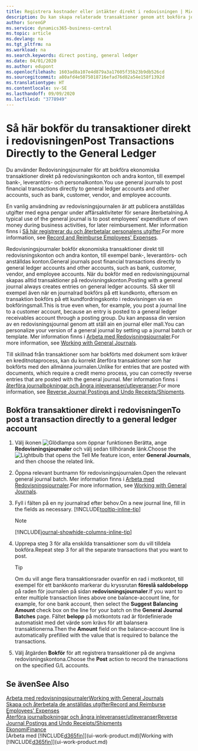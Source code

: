 ```yaml
---
title: Registrera kostnader eller intäkter direkt i redovisningen | Microsoft Docs
description: Du kan skapa relaterade transaktioner genom att bokföra journalrader på sidan redovisningsjournal för verksamhet som inte representeras av ett dokument, till exempel mindre utgifter eller inbetalningar.
author: SorenGP
ms.service: dynamics365-business-central
ms.topic: article
ms.devlang: na
ms.tgt_pltfrm: na
ms.workload: na
ms.search.keywords: direct posting, general ledger
ms.date: 04/01/2020
ms.author: edupont
ms.openlocfilehash: 1603ad8a107e4d879a3a17605f35b23b9db526cd
ms.sourcegitcommit: a80afd4e5075018716efad76d82a54e158f1392d
ms.translationtype: HT
ms.contentlocale: sv-SE
ms.lasthandoff: 09/09/2020
ms.locfileid: "3778949"
---
```

# <a name="post-transactions-directly-to-the-general-ledger"></a><span data-ttu-id="d08ee-103">Så här bokför du transaktioner direkt i redovisningen</span><span class="sxs-lookup"><span data-stu-id="d08ee-103">Post Transactions Directly to the General Ledger</span></span>

<span data-ttu-id="d08ee-104">Du använder Redovisningsjournaler för att bokföra ekonomiska transaktioner direkt på redovisningskonton och andra konton, till exempel bank-, leverantörs- och personalkonton.</span><span class="sxs-lookup"><span data-stu-id="d08ee-104">You use general journals to post financial transactions directly to general ledger accounts and other accounts, such as bank, customer, vendor, and employee accounts.</span></span>  

<span data-ttu-id="d08ee-105">En vanlig användning av redovisningsjournalen är att publicera anställdas utgifter med egna pengar under affärsaktiviteter för senare återbetalning.</span><span class="sxs-lookup"><span data-stu-id="d08ee-105">A typical use of the general journal is to post employees' expenditure of own money during business activities, for later reimbursement.</span></span> <span data-ttu-id="d08ee-106">Mer information finns i [Så här registrerar du och återbetalar personalens utgifter](finance-how-record-reimburse-employee-expenses.md).</span><span class="sxs-lookup"><span data-stu-id="d08ee-106">For more information, see [Record and Reimburse Employees' Expenses](finance-how-record-reimburse-employee-expenses.md).</span></span>

<span data-ttu-id="d08ee-107">Redovisningsjournaler bokför ekonomiska transaktioner direkt till redovisningskonton och andra konton, till exempel bank-, leverantörs- och anställdas konton.</span><span class="sxs-lookup"><span data-stu-id="d08ee-107">General journals post financial transactions directly to general ledger accounts and other accounts, such as bank, customer, vendor, and employee accounts.</span></span> <span data-ttu-id="d08ee-108">När du bokför med en redovisningsjournal skapas alltid transaktioner på redovisningskonton.</span><span class="sxs-lookup"><span data-stu-id="d08ee-108">Posting with a general journal always creates entries on general ledger accounts.</span></span> <span data-ttu-id="d08ee-109">Så sker till exempel även när en journalrad bokförs på ett kundkonto, eftersom en transaktion bokförs på ett kundfordringskonto i redovisningen via en bokföringsmall.</span><span class="sxs-lookup"><span data-stu-id="d08ee-109">This is true even when, for example, you post a journal line to a customer account, because an entry is posted to a general ledger receivables account through a posting group.</span></span> <span data-ttu-id="d08ee-110">Du kan anpassa din version av en redovisningsjournal genom att ställ ain en journal eller mall.</span><span class="sxs-lookup"><span data-stu-id="d08ee-110">You can personalize your version of a general journal by setting up a journal batch or template.</span></span> <span data-ttu-id="d08ee-111">Mer information finns i [Arbeta med Redovisningsjournaler](ui-work-general-journals.md).</span><span class="sxs-lookup"><span data-stu-id="d08ee-111">For more information, see [Working with General Journals](ui-work-general-journals.md).</span></span>

<span data-ttu-id="d08ee-112">Till skillnad från transaktioner som har bokförts med dokument som kräver en kreditnotaprocess, kan du korrekt återföra transaktioner som har bokförts med den allmänna journalen.</span><span class="sxs-lookup"><span data-stu-id="d08ee-112">Unlike for entries that are posted with documents, which require a credit memo process, you can correctly reverse entries that are posted with the general journal.</span></span> <span data-ttu-id="d08ee-113">Mer information finns i [återföra journalbokningar och ångra inleveranser/utleveranser](finance-how-reverse-journal-posting.md).</span><span class="sxs-lookup"><span data-stu-id="d08ee-113">For more information, see [Reverse Journal Postings and Undo Receipts/Shipments](finance-how-reverse-journal-posting.md).</span></span>

## <a name="to-post-a-transaction-directly-to-a-general-ledger-account"></a><span data-ttu-id="d08ee-114">Bokföra transaktioner direkt i redovisningen</span><span class="sxs-lookup"><span data-stu-id="d08ee-114">To post a transaction directly to a general ledger account</span></span>

1. <span data-ttu-id="d08ee-115">Välj ikonen ![Glödlampa som öppnar funktionen Berätta](media/ui-search/search_small.png "Berätta vad du vill göra"), ange **Redovisningsjournaler** och välj sedan tillhörande länk.</span><span class="sxs-lookup"><span data-stu-id="d08ee-115">Choose the ![Lightbulb that opens the Tell Me feature](media/ui-search/search_small.png "Tell me what you want to do") icon, enter **General Journals**, and then choose the related link.</span></span>
2. <span data-ttu-id="d08ee-116">Öppna relevant buntnamn för redovisningsjournalen.</span><span class="sxs-lookup"><span data-stu-id="d08ee-116">Open the relevant general journal batch.</span></span> <span data-ttu-id="d08ee-117">Mer information finns i [Arbeta med Redovisningsjournaler](ui-work-general-journals.md).</span><span class="sxs-lookup"><span data-stu-id="d08ee-117">For more information, see [Working with General Journals](ui-work-general-journals.md).</span></span>
3. <span data-ttu-id="d08ee-118">Fyll i fälten på en ny journalrad efter behov.</span><span class="sxs-lookup"><span data-stu-id="d08ee-118">On a new journal line, fill in the fields as necessary.</span></span> [!INCLUDE[tooltip-inline-tip](includes/tooltip-inline-tip_md.md)]    

    > [!NOTE]
    > [!INCLUDE[journal-showhide-columns-inline-tip](includes/journal-showhide-columns-inline-tip.md)]
4. <span data-ttu-id="d08ee-119">Upprepa steg 3 för alla enskilda transaktioner som du vill tilldela bokföra.</span><span class="sxs-lookup"><span data-stu-id="d08ee-119">Repeat step 3 for all the separate transactions that you want to post.</span></span>

    > [!TIP]  
    > <span data-ttu-id="d08ee-120">Om du vill ange flera transaktionsrader ovanför en rad i motkontot, till exempel för ett bankkonto markerar du kryssrutan **föreslå saldobelopp** på raden för journalen på sidan **redovisningsjournaler**.</span><span class="sxs-lookup"><span data-stu-id="d08ee-120">If you want to enter multiple transaction lines above one balance-account line, for example, for one bank account, then select the **Suggest Balancing Amount** check box on the line for your batch on the **General Journal Batches** page.</span></span> <span data-ttu-id="d08ee-121">Fältet **belopp** på motkontots rad är fördefinierade automatiskt med det värde som krävs för att balansera transaktionerna.</span><span class="sxs-lookup"><span data-stu-id="d08ee-121">Then the **Amount** field on the balance-account line is automatically prefilled with the value that is required to balance the transactions.</span></span>
5. <span data-ttu-id="d08ee-122">Välj åtgärden **Bokför** för att registrera transaktioner på de angivna redovisningskontona.</span><span class="sxs-lookup"><span data-stu-id="d08ee-122">Choose the **Post** action to record the transactions on the specified G/L accounts.</span></span>

## <a name="see-also"></a><span data-ttu-id="d08ee-123">Se även</span><span class="sxs-lookup"><span data-stu-id="d08ee-123">See Also</span></span>

[<span data-ttu-id="d08ee-124">Arbeta med redovisningsjournaler</span><span class="sxs-lookup"><span data-stu-id="d08ee-124">Working with General Journals</span></span>](ui-work-general-journals.md)  
[<span data-ttu-id="d08ee-125">Skapa och återbetala de anställdas utgifter</span><span class="sxs-lookup"><span data-stu-id="d08ee-125">Record and Reimburse Employees' Expenses</span></span>](finance-how-record-reimburse-employee-expenses.md)  
[<span data-ttu-id="d08ee-126">Återföra journalbokningar och ångra inleveranser/utleveranser</span><span class="sxs-lookup"><span data-stu-id="d08ee-126">Reverse Journal Postings and Undo Receipts/Shipments</span></span>](finance-how-reverse-journal-posting.md)  
[<span data-ttu-id="d08ee-127">Ekonomi</span><span class="sxs-lookup"><span data-stu-id="d08ee-127">Finance</span></span>](finance.md)  
<span data-ttu-id="d08ee-128">[Arbeta med [!INCLUDE[d365fin](includes/d365fin_md.md)]](ui-work-product.md)</span><span class="sxs-lookup"><span data-stu-id="d08ee-128">[Working with [!INCLUDE[d365fin](includes/d365fin_md.md)]](ui-work-product.md)</span></span>  
